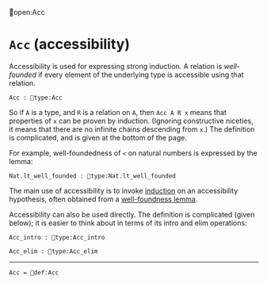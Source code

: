 open:Acc
# `Acc` (accessibility)

Accessibility is used for expressing strong induction.  A relation is
*well-founded* if every element of the underlying type is accessible
using that relation.

    Acc : type:Acc

So if `A` is a type, and `R` is a relation on `A`, then `Acc A R x`
means that properties of `x` can be proven by induction.  (Ignoring
constructive niceties, it means that there are no infinite chains
descending from `x`.)  The definition is complicated, and is given at
the bottom of the page.

For example, well-foundedness of `<` on natural numbers is expressed
by the lemma:

    Nat.lt_well_founded : type:Nat.lt_well_founded

The main use of accessibility is to invoke
[induction](../tactics.html#induction) on an accessibility hypothesis,
often obtained from a [well-foundness
lemma](../definitions.html#strong-induction).

Accessibility can also be used directly.  The definition is
complicated (given below); it is easier to think about in terms of its
intro and elim operations:

    Acc_intro : type:Acc_intro

    Acc_elim : type:Acc_elim

---

    Acc = def:Acc
